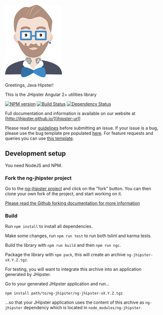 [![Logo][jhipster-image]][jhipster-url]

Greetings, Java Hipster!

This is the JHipster Angular 2+ utilities library


[![NPM version][npm-image]][npm-url]
[![Build Status][travis-image]][travis-url]
[![Dependency Status][daviddm-image]][daviddm-url]

Full documentation and information is available on our website at [http://jhipster.github.io/][jhipster-url]

Please read our [guidelines](https://github.com/jhipster/generator-jhipster/CONTRIBUTING.md#submitting-an-issue) before submitting an issue. If your issue is a bug, please use the bug template pre populated [here](https://github.com/jhipster/generator-jhipster/issues/new). For feature requests and queries you can use [this template][feature-template].

[jhipster-image]: https://raw.githubusercontent.com/jhipster/jhipster.github.io/master/images/logo/logo-jhipster2x.png
[jhipster-url]: http://jhipster.github.io/
[npm-image]: https://badge.fury.io/js/ng-jhipster.svg
[npm-url]: https://npmjs.org/package/ng-jhipster
[travis-image]: https://travis-ci.org/jhipster/ng-jhipster.svg?branch=master
[travis-url]: https://travis-ci.org/jhipster/ng-jhipster
[daviddm-image]: https://david-dm.org/jhipster/ng-jhipster.svg?theme=shields.io
[daviddm-url]: https://david-dm.org/jhipster/ng-jhipster
[feature-template]: https://github.com/jhipster/generator-jhipster/issues/new?body=*%20**Overview%20of%20the%20request**%0A%0A%3C!--%20what%20is%20the%20query%20or%20request%20--%3E%0A%0A*%20**Motivation%20for%20or%20Use%20Case**%20%0A%0A%3C!--%20explain%20why%20this%20is%20a%20required%20for%20you%20--%3E%0A%0A%0A*%20**Browsers%20and%20Operating%20System**%20%0A%0A%3C!--%20is%20this%20a%20problem%20with%20all%20browsers%20or%20only%20IE8%3F%20--%3E%0A%0A%0A*%20**Related%20issues**%20%0A%0A%3C!--%20has%20a%20similar%20issue%20been%20reported%20before%3F%20--%3E%0A%0A*%20**Suggest%20a%20Fix**%20%0A%0A%3C!--%20if%20you%20can%27t%20fix%20this%20yourself%2C%20perhaps%20you%20can%20point%20to%20what%20might%20be%0A%20%20causing%20the%20problem%20(line%20of%20code%20or%20commit)%20--%3E

## Development setup

You need NodeJS and NPM.

### Fork the ng-jhipster project

Go to the [ng-jhipster project](https://github.com/jhipster/ng-jhipster) and click on the "fork" button. You can then clone your own fork of the project, and start working on it.

[Please read the Github forking documentation for more information](https://help.github.com/articles/fork-a-repo)

### Build

Run `npm install` to install all dependencies.

Make some changes, run `npm run test` to run both tslint and karma tests.

Build the library with `npm run build` and then `npm run ngc`.

Package the library with `npm pack`, this will create an archive `ng-jhipster-vX.Y.Z.tgz`.

For testing, you will want to integrate this archive into an application generated by JHipster.

Go to your generated JHipster application and run...

    npm install path/to/ng-jhipster/ng-jhipster-vX.Y.Z.tgz

...so that your JHipster application uses the content of this archive as `ng-jhipster` dependency which is located in `node_modules/ng-jhipster`.
